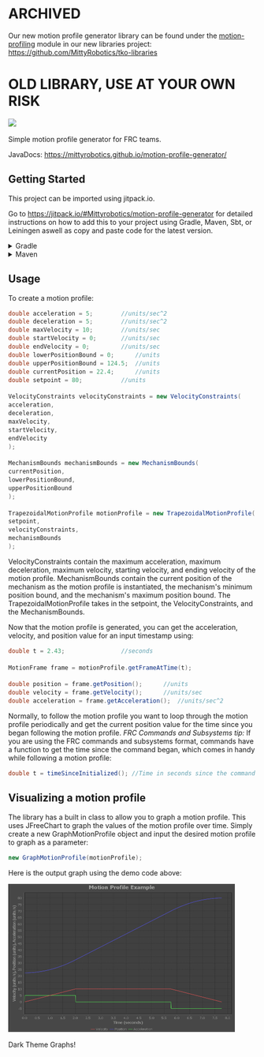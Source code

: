 # ARCHIVED
Our new motion profile generator library can be found under the [motion-profiling](https://github.com/MittyRobotics/tko-libraries/tree/master/motion-profiling/src/main/java/com/github/mittyrobotics/motionprofile) module in our new libraries project:
https://github.com/MittyRobotics/tko-libraries
# OLD LIBRARY, USE AT YOUR OWN RISK
[![](https://jitpack.io/v/Mittyrobotics/motion-profile-generator.svg)](https://jitpack.io/#Mittyrobotics/motion-profile-generator)

Simple motion profile generator for FRC teams.

JavaDocs: https://mittyrobotics.github.io/motion-profile-generator/
## Getting Started
This project can be imported using jitpack.io.

Go to https://jitpack.io/#Mittyrobotics/motion-profile-generator for detailed instructions on how to add this to your project using Gradle, Maven, Sbt, or Leiningen aswell as copy and paste code for the latest version.

<details><summary>Gradle</summary>
Add this to your root build.gradle:
  
```python
allprojects {
 repositories {
		...
		maven { url 'https://jitpack.io' }
	}
}
```
Add the dependency:
```python
dependencies {
    compile 'com.github.Mittyrobotics:motion-profile-generator:ENTER_LATEST_VERSION_HERE'
}
```
Replace ENTER_LATEST_VERSION_HERE with the latest version shown on the badge at the top of the README.
</details>
<details><summary>Maven</summary>
Add the JitPack repository to your build file:
  
```python
<repositories>
	<repository>
		   <id>jitpack.io</id>
		   <url>https://jitpack.io</url>
	</repository>
</repositories>
```
Add the dependency:
```python
<dependency>
	   <groupId>com.github.Mittyrobotics</groupId>
	   <artifactId>motion-profile-generator</artifactId>
	   <version>ENTER_LATEST_VERSION_HERE</version>
</dependency>
  ```
Replace ENTER_LATEST_VERSION_HERE with the latest version shown on the badge at the top of the README.
</details>

## Usage
To create a motion profile:
```java
double acceleration = 5; 		//units/sec^2
double deceleration = 5; 		//units/sec^2
double maxVelocity = 10; 		//units/sec
double startVelocity = 0; 		//units/sec
double endVelocity = 0; 		//units/sec
double lowerPositionBound = 0; 		//units
double upperPositionBound = 124.5; 	//units
double currentPosition = 22.4; 		//units
double setpoint = 80; 			//units

VelocityConstraints velocityConstraints = new VelocityConstraints(
acceleration, 
deceleration, 
maxVelocity, 
startVelocity, 
endVelocity
);  

MechanismBounds mechanismBounds = new MechanismBounds(
currentPosition,
lowerPositionBound,
upperPositionBound
);  

TrapezoidalMotionProfile motionProfile = new TrapezoidalMotionProfile(
setpoint,
velocityConstraints,
mechanismBounds
);
```
VelocityConstraints contain the maximum acceleration, maximum deceleration, maximum velocity, starting velocity, and ending velocity of the motion profile. MechanismBounds contain the current position of the mechanism as the motion profile is instantiated, the mechanism's minimum position bound, and the mechanism's maximum position bound. The TrapezoidalMotionProfile takes in the setpoint, the VelocityConstraints, and the MechanismBounds.

Now that the motion profile is generated, you can get the acceleration, velocity, and position value for an input timestamp using:
```java
double t = 2.43; 				//seconds

MotionFrame frame = motionProfile.getFrameAtTime(t);

double position = frame.getPosition();		//units
double velocity = frame.getVelocity();		//units/sec
double acceleration = frame.getAcceleration();	//units/sec^2
```
Normally, to follow the motion profile you want to loop through the motion profile periodically and get the current position value for the time since you began following the motion profile. 
*FRC Commands and Subsystems tip:* If you are using the FRC commands and subsystems format, commands have a function to get the time since the command began, which comes in handy while following a motion profile:
```java
double t = timeSinceInitialized(); //Time in seconds since the command has been initialized, this is usually the time you would want to get a motion frame from
```
## Visualizing a motion profile
The library has a built in class to allow you to graph a motion profile. This uses JFreeChart to graph the values of the motion profile over time. Simply create a new GraphMotionProfile object and input the desired motion profile to graph as a parameter:
```java
new GraphMotionProfile(motionProfile);
```
Here is the output graph using the demo code above:
<p align="left">
  <img width="460" height="300" src="images/MotionProfileGraph.PNG">
</p>
Dark Theme Graphs!
